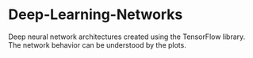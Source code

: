 # Deep-Learning-Networks
Deep neural network architectures created using the TensorFlow library. The network behavior can be understood by the plots.
